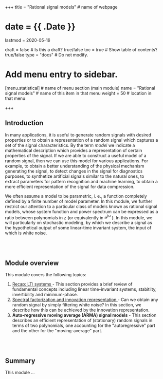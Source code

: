+++
title = "Rational signal models"         # name of webpage

# date = {{ .Date }}
lastmod = 2020-05-19

draft = false  # Is this a draft? true/false
toc = true  # Show table of contents? true/false
type = "docs"  # Do not modify.

# Add menu entry to sidebar.
[menu.statistical]                       # name of menu section (main module)
  name = "Rational signal models"        # name of this item in that menu
  weight = 50                           # location in that menu

+++

## Introduction

In many applications, it is useful to generate random signals with desired properties or to obtain a representation of a random signal which captures a set of the signal characteristics. By the term *model* we indicate a mathematical description which provides a representation of certain properties of the signal. If we are able to construct a useful model of a random signal, then we can use this model for various applications. For example, to obtain a better understanding of the physical mechanism generating the signal, to detect changes in the signal for diagnostics purposes, to synthetize artificial signals similar to the natural ones, to extract parameters for pattern recognition and machine learning, to obtain a more efficient representation of the signal for data compression.

We often assume a model to be parametric, i. e., a function completely defined by a finite number of model parameter. In this module, we further restrict our attention to a particular class of models known as rational signal models, whose system function and power spectrum can be expressed as a ratio between polynomials in $z$ (or equivalently in $e^{j\omega}$ ). In this module, we will particularly on stochastic modeling, by which we describe a signal as the hypothetical output of some linear-time invariant system, the input of which is white noise.

<br></br>

## Module overview
This module covers the following topics:

1. <a href="../statisticalsignalprocessing_rational_recap">Recap: LTI systems </a>- This section provides a brief review of fundamental concepts including linear time-invariant systems, stabitlity, invertibility and minimum-phase.
3. <a href="../statisticalsignalprocessing_rational_spectral_factorization">Spectral factorization and innovation representation </a>- Can we obtain any random signal by simply filtering white noise? In this section, we describe how this can be achieved by the innovation representation.
3. **Auto-regressive moving average (ARMA) signal models** - This section describes an efficient representation of (stationary) random signals in terms of two polynomials, one accounting for the "autoregressive" part and the other for the "moving-average" part.

<br></br>


## Summary

This module ...
